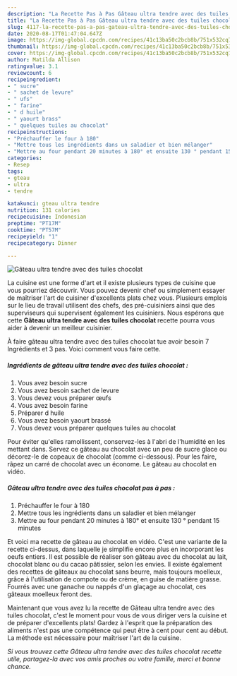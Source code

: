 ```yaml
---
description: "La Recette Pas à Pas Gâteau ultra tendre avec des tuiles chocolat"
title: "La Recette Pas à Pas Gâteau ultra tendre avec des tuiles chocolat"
slug: 4117-la-recette-pas-a-pas-gateau-ultra-tendre-avec-des-tuiles-chocolat
date: 2020-08-17T01:47:04.647Z
image: https://img-global.cpcdn.com/recipes/41c13ba50c2bcb8b/751x532cq70/gateau-ultra-tendre-avec-des-tuiles-chocolat-photo-principale-de-la-recette.jpg
thumbnail: https://img-global.cpcdn.com/recipes/41c13ba50c2bcb8b/751x532cq70/gateau-ultra-tendre-avec-des-tuiles-chocolat-photo-principale-de-la-recette.jpg
cover: https://img-global.cpcdn.com/recipes/41c13ba50c2bcb8b/751x532cq70/gateau-ultra-tendre-avec-des-tuiles-chocolat-photo-principale-de-la-recette.jpg
author: Matilda Allison
ratingvalue: 3.1
reviewcount: 6
recipeingredient:
- " sucre"
- " sachet de levure"
- " ufs"
- " farine"
- " d huile"
- " yaourt brass"
- " quelques tuiles au chocolat"
recipeinstructions:
- "Préchauffer le four à 180"
- "Mettre tous les ingrédients dans un saladier et bien mélanger"
- "Mettre au four pendant 20 minutes à 180° et ensuite 130 ° pendant 15 minutes"
categories:
- Resep
tags:
- gteau
- ultra
- tendre

katakunci: gteau ultra tendre 
nutrition: 131 calories
recipecuisine: Indonesian
preptime: "PT17M"
cooktime: "PT57M"
recipeyield: "1"
recipecategory: Dinner

---
```



![Gâteau ultra tendre avec des tuiles chocolat](https://img-global.cpcdn.com/recipes/41c13ba50c2bcb8b/751x532cq70/gateau-ultra-tendre-avec-des-tuiles-chocolat-photo-principale-de-la-recette.jpg)

La cuisine est une forme d'art et il existe plusieurs types de cuisine que vous pourriez découvrir. Vous pouvez devenir chef ou simplement essayer de maîtriser l'art de cuisiner d'excellents plats chez vous. Plusieurs emplois sur le lieu de travail utilisent des chefs, des pré-cuisiniers ainsi que des superviseurs qui supervisent également les cuisiniers. Nous espérons que cette <strong> Gâteau ultra tendre avec des tuiles chocolat </strong> recette pourra vous aider à devenir un meilleur cuisinier.

<!--inarticleads1-->

À faire gâteau ultra tendre avec des tuiles chocolat tue avoir besoin 7 Ingrédients et 3 pas. Voici comment vous faire cette.

##### Ingrédients de gâteau ultra tendre avec des tuiles chocolat :

1. Vous avez besoin  sucre
1. Vous avez besoin  sachet de levure
1. Vous devez vous préparer  œufs
1. Vous avez besoin  farine
1. Préparer  d huile
1. Vous avez besoin  yaourt brassé
1. Vous devez vous préparer  quelques tuiles au chocolat


Pour éviter qu&#39;elles ramollissent, conservez-les à l&#39;abri de l&#39;humidité en les mettant dans. Servez ce gâteau au chocolat avec un peu de sucre glace ou décorez-le de copeaux de chocolat (comme ci-dessous). Pour les faire, râpez un carré de chocolat avec un économe. Le gâteau au chocolat en vidéo. 

<!--inarticleads2-->

##### Gâteau ultra tendre avec des tuiles chocolat pas à pas :

1. Préchauffer le four à 180
1. Mettre tous les ingrédients dans un saladier et bien mélanger
1. Mettre au four pendant 20 minutes à 180° et ensuite 130 ° pendant 15 minutes


Et voici ma recette de gâteau au chocolat en vidéo. C&#39;est une variante de la recette ci-dessus, dans laquelle je simplifie encore plus en incorporant les oeufs entiers. Il est possible de réaliser son gâteau avec du chocolat au lait, chocolat blanc ou du cacao pâtissier, selon les envies. Il existe également des recettes de gâteaux au chocolat sans beurre, mais toujours moelleux, grâce à l&#39;utilisation de compote ou de crème, en guise de matière grasse. Fourrés avec une ganache ou nappés d&#39;un glaçage au chocolat, ces gâteaux moelleux feront des. 

<!--inarticleads1-->

<p>
Maintenant que vous avez lu la recette de Gâteau ultra tendre avec des tuiles chocolat, c'est le moment pour vous de vous diriger vers la cuisine et de préparer d'excellents plats! Gardez à l'esprit que la préparation des aliments n'est pas une compétence qui peut être à cent pour cent au début. La méthode est nécessaire pour maîtriser l'art de la cuisine.
</p>

<p>
<i>Si vous trouvez cette Gâteau ultra tendre avec des tuiles chocolat recette utile, partagez-la avec vos amis proches ou votre famille, merci et bonne chance.</i>
</p>
